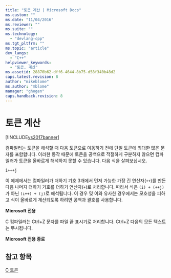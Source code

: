 ```yaml
---
title: "토큰 계산 | Microsoft Docs"
ms.custom: ""
ms.date: "11/04/2016"
ms.reviewer: ""
ms.suite: ""
ms.technology: 
  - "devlang-cpp"
ms.tgt_pltfrm: ""
ms.topic: "article"
dev_langs: 
  - "C++"
helpviewer_keywords: 
  - "토큰, 계산"
ms.assetid: 28870b62-dff6-4644-8b75-d58f340b48d2
caps.latest.revision: 8
author: "mikeblome"
ms.author: "mblome"
manager: "ghogen"
caps.handback.revision: 8
---
```

# 토큰 계산
[!INCLUDE[vs2017banner](../assembler/inline/includes/vs2017banner.md)]

컴파일러는 토큰을 해석할 때 다음 토큰으로 이동하기 전에 단일 토큰에 최대한 많은 문자를 포함합니다.  이러한 동작 때문에 토큰을 공백으로 적절하게 구분하지 않으면 컴파일러가 토큰을 올바르게 해석하지 못할 수 있습니다.  다음 식을 살펴보십시오.  
  
```  
i+++j  
```  
  
 이 예제에서는 컴파일러가 더하기 기호 3개에서 먼저 가능한 가장 긴 연산자\(`++`\)를 만든 다음 나머지 더하기 기호를 더하기 연산자\(`+`\)로 처리합니다.  따라서 식은 `(i) + (++j)`가 아닌 `(i++) + (j)`로 해석됩니다.  이 경우 및 이와 유사한 경우에서는 모호성을 피하고 식이 올바르게 계산되도록 하려면 공백과 괄호를 사용합니다.  
  
 **Microsoft 전용**  
  
 C 컴파일러는 Ctrl\+Z 문자를 파일 끝 표시기로 처리합니다.  Ctrl\+Z 다음의 모든 텍스트는 무시됩니다.  
  
 **Microsoft 전용 종료**  
  
## 참고 항목  
 [C 토큰](../c-language/c-tokens.md)